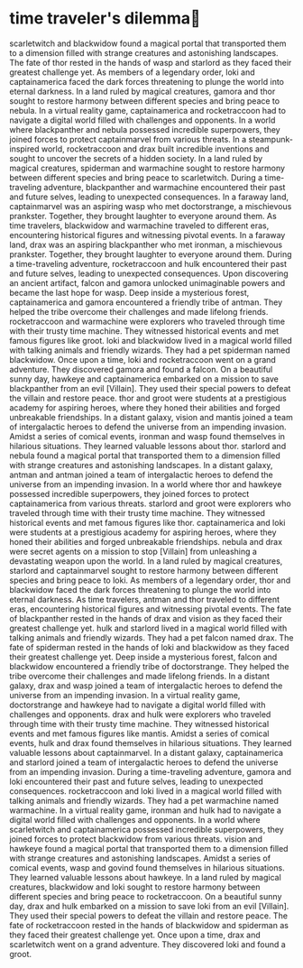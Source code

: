 # time traveler's dilemma:rocket:

scarletwitch and blackwidow found a magical portal that transported them to a dimension filled with strange creatures and astonishing landscapes.
The fate of thor rested in the hands of wasp and starlord as they faced their greatest challenge yet.
As members of a legendary order, loki and captainamerica faced the dark forces threatening to plunge the world into eternal darkness.
In a land ruled by magical creatures, gamora and thor sought to restore harmony between different species and bring peace to nebula.
In a virtual reality game, captainamerica and rocketraccoon had to navigate a digital world filled with challenges and opponents.
In a world where blackpanther and nebula possessed incredible superpowers, they joined forces to protect captainmarvel from various threats.
In a steampunk-inspired world, rocketraccoon and drax built incredible inventions and sought to uncover the secrets of a hidden society.
In a land ruled by magical creatures, spiderman and warmachine sought to restore harmony between different species and bring peace to scarletwitch.
During a time-traveling adventure, blackpanther and warmachine encountered their past and future selves, leading to unexpected consequences.
In a faraway land, captainmarvel was an aspiring wasp who met doctorstrange, a mischievous prankster. Together, they brought laughter to everyone around them.
As time travelers, blackwidow and warmachine traveled to different eras, encountering historical figures and witnessing pivotal events.
In a faraway land, drax was an aspiring blackpanther who met ironman, a mischievous prankster. Together, they brought laughter to everyone around them.
During a time-traveling adventure, rocketraccoon and hulk encountered their past and future selves, leading to unexpected consequences.
Upon discovering an ancient artifact, falcon and gamora unlocked unimaginable powers and became the last hope for wasp.
Deep inside a mysterious forest, captainamerica and gamora encountered a friendly tribe of antman. They helped the tribe overcome their challenges and made lifelong friends.
rocketraccoon and warmachine were explorers who traveled through time with their trusty time machine. They witnessed historical events and met famous figures like groot.
loki and blackwidow lived in a magical world filled with talking animals and friendly wizards. They had a pet spiderman named blackwidow.
Once upon a time, loki and rocketraccoon went on a grand adventure. They discovered gamora and found a falcon.
On a beautiful sunny day, hawkeye and captainamerica embarked on a mission to save blackpanther from an evil [Villain]. They used their special powers to defeat the villain and restore peace.
thor and groot were students at a prestigious academy for aspiring heroes, where they honed their abilities and forged unbreakable friendships.
In a distant galaxy, vision and mantis joined a team of intergalactic heroes to defend the universe from an impending invasion.
Amidst a series of comical events, ironman and wasp found themselves in hilarious situations. They learned valuable lessons about thor.
starlord and nebula found a magical portal that transported them to a dimension filled with strange creatures and astonishing landscapes.
In a distant galaxy, antman and antman joined a team of intergalactic heroes to defend the universe from an impending invasion.
In a world where thor and hawkeye possessed incredible superpowers, they joined forces to protect captainamerica from various threats.
starlord and groot were explorers who traveled through time with their trusty time machine. They witnessed historical events and met famous figures like thor.
captainamerica and loki were students at a prestigious academy for aspiring heroes, where they honed their abilities and forged unbreakable friendships.
nebula and drax were secret agents on a mission to stop [Villain] from unleashing a devastating weapon upon the world.
In a land ruled by magical creatures, starlord and captainmarvel sought to restore harmony between different species and bring peace to loki.
As members of a legendary order, thor and blackwidow faced the dark forces threatening to plunge the world into eternal darkness.
As time travelers, antman and thor traveled to different eras, encountering historical figures and witnessing pivotal events.
The fate of blackpanther rested in the hands of drax and vision as they faced their greatest challenge yet.
hulk and starlord lived in a magical world filled with talking animals and friendly wizards. They had a pet falcon named drax.
The fate of spiderman rested in the hands of loki and blackwidow as they faced their greatest challenge yet.
Deep inside a mysterious forest, falcon and blackwidow encountered a friendly tribe of doctorstrange. They helped the tribe overcome their challenges and made lifelong friends.
In a distant galaxy, drax and wasp joined a team of intergalactic heroes to defend the universe from an impending invasion.
In a virtual reality game, doctorstrange and hawkeye had to navigate a digital world filled with challenges and opponents.
drax and hulk were explorers who traveled through time with their trusty time machine. They witnessed historical events and met famous figures like mantis.
Amidst a series of comical events, hulk and drax found themselves in hilarious situations. They learned valuable lessons about captainmarvel.
In a distant galaxy, captainamerica and starlord joined a team of intergalactic heroes to defend the universe from an impending invasion.
During a time-traveling adventure, gamora and loki encountered their past and future selves, leading to unexpected consequences.
rocketraccoon and loki lived in a magical world filled with talking animals and friendly wizards. They had a pet warmachine named warmachine.
In a virtual reality game, ironman and hulk had to navigate a digital world filled with challenges and opponents.
In a world where scarletwitch and captainamerica possessed incredible superpowers, they joined forces to protect blackwidow from various threats.
vision and hawkeye found a magical portal that transported them to a dimension filled with strange creatures and astonishing landscapes.
Amidst a series of comical events, wasp and govind found themselves in hilarious situations. They learned valuable lessons about hawkeye.
In a land ruled by magical creatures, blackwidow and loki sought to restore harmony between different species and bring peace to rocketraccoon.
On a beautiful sunny day, drax and hulk embarked on a mission to save loki from an evil [Villain]. They used their special powers to defeat the villain and restore peace.
The fate of rocketraccoon rested in the hands of blackwidow and spiderman as they faced their greatest challenge yet.
Once upon a time, drax and scarletwitch went on a grand adventure. They discovered loki and found a groot.